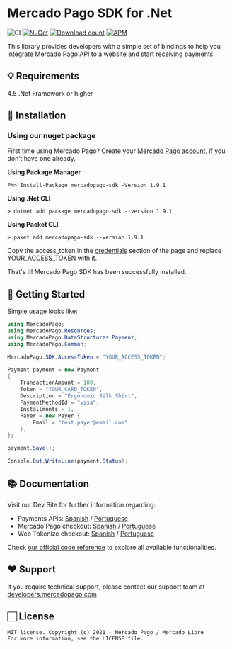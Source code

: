 # Mercado Pago SDK for .Net

![CI](https://github.com/mercadopago/dx-dotnet/workflows/CI/badge.svg)
[![NuGet](http://img.shields.io/nuget/v/mercadopago-sdk.svg)](https://www.nuget.org/packages/mercadopago-sdk)
[![Download count](https://img.shields.io/nuget/dt/mercadopago-sdk.svg)](https://www.nuget.org/packages/mercadopago-sdk/)
[![APM](https://img.shields.io/apm/l/vim-mode)](https://github.com/mercadopago/dx-dotnet)

This library provides developers with a simple set of bindings to help you integrate Mercado Pago API to a website and start receiving payments.

## 💡 Requirements

4.5 .Net Framework or higher

## 📲 Installation 

### Using our nuget package

First time using Mercado Pago? Create your [Mercado Pago account](https://www.mercadopago.com), if you don’t have one already.

**Using Package Manager**

`PM> Install-Package mercadopago-sdk -Version 1.9.1`

**Using .Net CLI**

`> dotnet add package mercadopago-sdk --version 1.9.1`

**Using Packet CLI**

`> paket add mercadopago-sdk --version 1.9.1`

Copy the access_token in the [credentials](https://www.mercadopago.com/mlb/account/credentials) section of the page and replace YOUR_ACCESS_TOKEN with it.

That's it! Mercado Pago SDK has been successfully installed.

## 🌟 Getting Started

  Simple usage looks like:
    
```csharp
using MercadoPago;
using MercadoPago.Resources;
using MercadoPago.DataStructures.Payment;
using MercadoPago.Common;

MercadoPago.SDK.AccessToken = "YOUR_ACCESS_TOKEN";

Payment payment = new Payment
{
    TransactionAmount = 100,
    Token = "YOUR_CARD_TOKEN",
    Description = "Ergonomic Silk Shirt",
    PaymentMethodId = "visa", 
    Installments = 1,
    Payer = new Payer {
        Email = "test.payer@email.com",
    },
};

payment.Save();

Console.Out.WriteLine(payment.Status);
```

## 📚 Documentation 

Visit our Dev Site for further information regarding:
 - Payments APIs: [Spanish](https://www.mercadopago.com.ar/developers/es/guides/payments/api/introduction/) / [Portuguese](https://www.mercadopago.com.br/developers/pt/guides/payments/api/introduction/)
 - Mercado Pago checkout: [Spanish](https://www.mercadopago.com.ar/developers/es/guides/payments/web-payment-checkout/introduction/) / [Portuguese](https://www.mercadopago.com.br/developers/pt/guides/payments/web-payment-checkout/introduction/)
 - Web Tokenize checkout: [Spanish](https://www.mercadopago.com.ar/developers/es/guides/payments/web-tokenize-checkout/introduction/) / [Portuguese](https://www.mercadopago.com.br/developers/pt/guides/payments/web-tokenize-checkout/introduction/)

Check [our official code reference](https://mercadopago.github.io/dx-dotnet/) to explore all available functionalities.

## ❤️ Support 

If you require technical support, please contact our support team at [developers.mercadopago.com](https://developers.mercadopago.com)

## 🏻 License 

```
MIT license. Copyright (c) 2021 - Mercado Pago / Mercado Libre 
For more information, see the LICENSE file.
```
